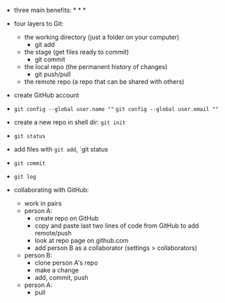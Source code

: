 * three main benefits:
    * 
    * 
    * 

* four layers to Git:
    * the working directory (just a folder on your computer)
        * git add
    * the stage (get files ready to commit)
        * git commit
    * the local repo (the permanent history of changes)
        * git push/pull
    * the remote repo (a repo that can be shared with others)

* create GitHub account

* `git config --global user.name ""`
  `git config --global user.email ""`

* create a new repo in shell dir: `git init`

* `git status`

* add files with `git add`, `git status

* `git commit`

* `git log`

* collaborating with GitHub:
    * work in pairs
    * person A:
        * create repo on GitHub
        * copy and paste last two lines of code from GitHub to add remote/push
        * look at repo page on github.com
        * add person B as a collaborator (settings > collaborators)
    * person B:
        * clone person A's repo
        * make a change
        * add, commit, push
    * person A:
        * pull